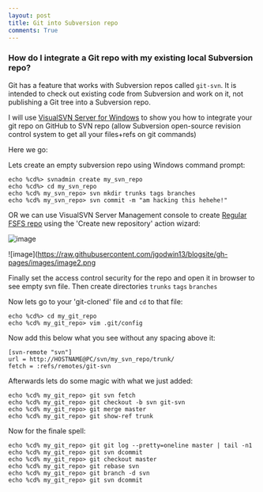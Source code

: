```yaml
---
layout: post
title: Git into Subversion repo
comments: True
---
```


### How do I integrate a Git repo with my existing local Subversion repo?

Git has a feature that works with Subversion repos called `git-svn`. It is intended to check out existing code from Subversion and work on it, not publishing a Git tree into a Subversion repo.

I will use [VisualSVN Server for Windows](https://www.visualsvn.com/server/getting-started/) to show you how to integrate your git repo on GitHub to SVN repo (allow Subversion open-source revision control system to get all your files+refs on git commands) 

Here we go:

Lets create an empty subversion repo using Windows command prompt:

    echo %cd%> svnadmin create my_svn_repo
    echo %cd%> cd my_svn_repo
    echo %cd% my_svn_repo> svn mkdir trunks tags branches
    echo %cd% my_svn_repo> svn commit -m "am hacking this hehehe!"

OR we can use VisualSVN Server Management console to create [Regular FSFS repo](https://www.visualsvn.com/support/topic/00080/) using the 'Create new repository' action wizard:

![image](https://raw.githubusercontent.com/jgodwin13/blogsite/gh-pages/images/image1.png)

![image](https://raw.githubusercontent.com/jgodwin13/blogsite/gh-pages/images/image2.png

Finally set the access control security for the repo and open it in browser to see empty svn file. Then create directories `trunks` `tags` `branches`

Now lets go to your 'git-cloned' file and `cd` to that file:


    echo %cd%> cd my_git_repo
    echo %cd% my_git_repo> vim .git/config

Now add this below what you see without any spacing above it:

    [svn-remote "svn"]
    url = http://HOSTNAME@PC/svn/my_svn_repo/trunk/
    fetch = :refs/remotes/git-svn
    
Afterwards lets do some magic with what we just added:

    echo %cd% my_git_repo> git svn fetch
    echo %cd% my_git_repo> git checkout -b svn git-svn
    echo %cd% my_git_repo> git merge master
    echo %cd% my_git_repo> git show-ref trunk
    
Now for the finale spell:

    echo %cd% my_git_repo> git git log --pretty=oneline master | tail -n1
    echo %cd% my_git_repo> git svn dcommit
    echo %cd% my_git_repo> git checkout master
    echo %cd% my_git_repo> git rebase svn
    echo %cd% my_git_repo> git branch -d svn
    echo %cd% my_git_repo> git svn dcommit




